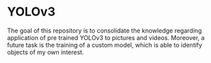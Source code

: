 # YOLOv3
The goal of this repository is to consolidate the knowledge regarding application of pre trained YOLOv3 to pictures and videos. Moreover, a future task is the training of a custom model, which is able to identify objects of my own interest.
